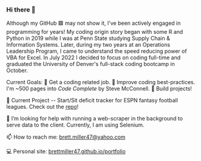 ### Hi there 👋

Although my GitHub 🟩 may not show it, I've been actively engaged in programming for years!  My coding origin story began with some R and Python in 2019 while I was at Penn State studying Supply Chain & Information Systems.  Later, during my two years at an Operations Leadership Program, I came to understand the speed reducing power of VBA for Excel.  In July 2022 I decided to focus on coding full-time and graduated the University of Denver's full-stack coding bootcamp in October.

Current Goals:
💼 Get a coding related job.
📖 Improve coding best-practices.  I'm ~500 pages into _Code Complete_ by Steve McConnell.
🔨 Build projects!

🔭 Current Project -- Start/Sit deficit tracker for ESPN fantasy football leagues. Check out the [repo](https://github.com/BrettMiller47/start-sit-deficit)!

🤔 I’m looking for help with running a web-scraper in the background to serve data to the client.  Currently, I am using Selenium.

📫 How to reach me: [brett.miller47@yahoo.com](mailto:brett.miller47@yahoo.com)

💻 Personal site: [brettmiller47.github.io/portfolio](https://brettmiller47.github.io/portfolio/)

<!--
**BrettMiller47/BrettMiller47** is a ✨ _special_ ✨ repository because its `README.md` (this file) appears on your GitHub profile.

Here are some ideas to get you started:


- 🌱 I’m currently learning ...
- 👯 I’m looking to collaborate on ...
- 🤔 I’m looking for help with ...
- 💬 Ask me about ...
- 📫 How to reach me: ...
- 😄 Pronouns: ...
- ⚡ Fun fact: ...
-->
